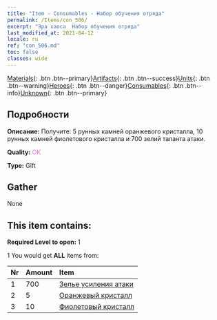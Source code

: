 ```yaml
---
title: "Item - Consumables - Набор обучения отряда"
permalink: /Items/con_506/
excerpt: "Эра хаоса  Набор обучения отряда"
last_modified_at: 2021-04-12
locale: ru
ref: "con_506.md"
toc: false
classes: wide
---
```

 [Materials](/ru/Items/){: .btn .btn--primary}[Artifacts](/ru/Items/Artifacts/){: .btn .btn--success}[Units](/ru/Items/Units/){: .btn .btn--warning}[Heroes](/ru/Items/Heroes/){: .btn .btn--danger}[Consumables](/ru/Items/Consumables/){: .btn .btn--info}[Unknown](/ru/Items/Unknown/){: .btn .btn--primary}

## Подробности
 **Описание:** Получите: 5 рунных камней оранжевого кристалла, 10 рунных камней фиолетового кристалла и 700 зелий таланта атаки.

 **Quality:** <span style="color: #DA70D6">OK</span>

 **Type:** Gift

## Gather

  None

## This item contains:

 **Required Level to open:** 1

 1 You would get **ALL** items  from:

  | Nr | Amount |     Item    |
  |:---|:-------|:------------|
  | 1 | 700 | [Зелье усиления атаки](/ru/Items/con_786/) | 
  | 2 | 5 | [Оранжевый кристалл](/ru/Items/con_730/) | 
  | 3 | 10 | [Фиолетовый кристалл](/ru/Items/con_720/) | 
